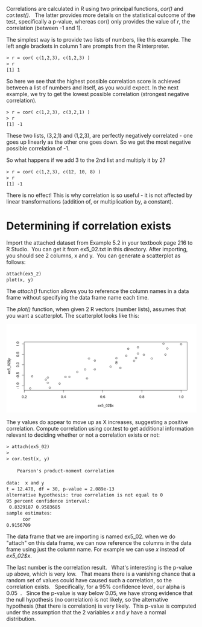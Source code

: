 Correlations are calculated in R using two principal functions, *cor()* and *cor.test()*.   The latter provides more details on the statistical outcome of the test, specifically a p-value, whereas cor() only provides the value of *r*, the correlation (between -1 and 1).

The simplest way is to provide two lists of numbers, like this example.  The left angle brackets in column 1 are prompts from the R interpreter.

```
> r = cor( c(1,2,3), c(1,2,3) )
> r
[1] 1
```

So here we see that the highest possible correlation score is achieved between a list of numbers and itself, as you would expect.  In the next example, we try to get the lowest possible correlation (strongest negative correlation).

```
> r = cor( c(1,2,3), c(3,2,1) )
> r
[1] -1
```

These two lists, (3,2,1) and (1,2,3), are perfectly negatively correlated - one goes up linearly as the other one goes down.   So we get the most negative possible correlation of -1.

So what happens if we add 3 to the 2nd list and multiply it by 2?  

```
> r = cor( c(1,2,3), c(12, 10, 8) )
> r
[1] -1
```

There is no effect!   This is why correlation is so useful - it is not affected by linear transformations (addition of, or multiplication by, a constant).

# Determining if correlation exists

Import the attached dataset from Example 5.2 in your textbook page 216 to R Studio.   You can get it from ex5_02.txt in this directory. After importing, you should see 2 columns, x and y.    You can generate a scatterplot as follows:

```
attach(ex5_2)
plot(x, y)
```

The *attach()* function allows you to reference the column names in a data frame without specifying the data frame name each time.

The *plot()* function, when given 2 R vectors (number lists), assumes that you want a scatterplot.  The scatterplot looks like this:

![](images/scatterplot_example_5_02.png)

The y values do appear to move up as X increases, suggesting a positive correlation.  Compute correlation using cor.test to get additional information relevant to deciding whether or not a correlation exists or not:

```
> attach(ex5_02)
> 
> cor.test(x, y)

	Pearson's product-moment correlation

data:  x and y
t = 12.478, df = 30, p-value = 2.089e-13
alternative hypothesis: true correlation is not equal to 0
95 percent confidence interval:
 0.8329187 0.9583685
sample estimates:
      cor 
0.9156709 
```

The data frame that we are importing is named ex5_02.   when we do "attach" on this data frame, we can now reference the columns in the data frame using just the column name.  For example we can use *x* instead of *ex5_02$x*.

The last number is the correlation result.   What's interesting is the p-value up above, which is very low.   That means there is a vanishing chance that a random set of values could have caused such a correlation, so the correlation exists.   Specifically, for a 95% confidence level, our alpha is 0.05  .   Since the p-value is way below 0.05, we have strong evidence that the null hypothesis (no correlation) is not likely, so the alternative hypothesis (that there is correlation) is very likely.  This p-value is computed under the assumption that the 2 variables *x* and *y* have a normal distribution.
